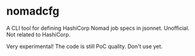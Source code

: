 # nomadcfg

A CLI tool for defining HashiCorp Nomad job specs in jsonnet. Unofficial. Not related to HashiCorp.

Very experimental! The code is still PoC quality. Don't use yet.
